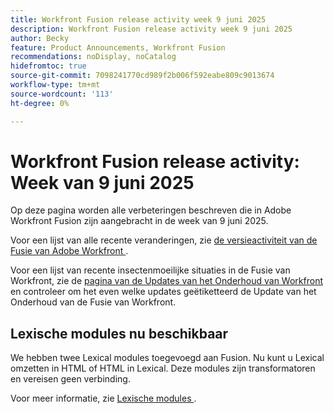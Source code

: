 ```yaml
---
title: Workfront Fusion release activity week 9 juni 2025
description: Workfront Fusion release activity week 9 juni 2025
author: Becky
feature: Product Announcements, Workfront Fusion
recommendations: noDisplay, noCatalog
hidefromtoc: true
source-git-commit: 7098241770cd989f2b006f592eabe809c9013674
workflow-type: tm+mt
source-wordcount: '113'
ht-degree: 0%

---
```


# Workfront Fusion release activity: Week van 9 juni 2025

Op deze pagina worden alle verbeteringen beschreven die in Adobe Workfront Fusion zijn aangebracht in de week van 9 juni 2025.

Voor een lijst van alle recente veranderingen, zie [ de versieactiviteit van de Fusie van Adobe Workfront ](/help/workfront-fusion/fusion-product-releases/fusion-release-activity.md).

Voor een lijst van recente insectenmoeilijke situaties in de Fusie van Workfront, zie de [ pagina van de Updates van het Onderhoud van Workfront ](https://experienceleague.adobe.com/nl/docs/workfront-known-issues/releases/current-updates) en controleer om het even welke updates geëtiketteerd de Update van het Onderhoud van de Fusie van Workfront.

## Lexische modules nu beschikbaar

We hebben twee Lexical modules toegevoegd aan Fusion. Nu kunt u Lexical omzetten in HTML of HTML in Lexical. Deze modules zijn transformatoren en vereisen geen verbinding.

Voor meer informatie, zie [ Lexische modules ](/help/workfront-fusion/references/apps-and-modules/tools-and-transformers/lexical-modules.md).
